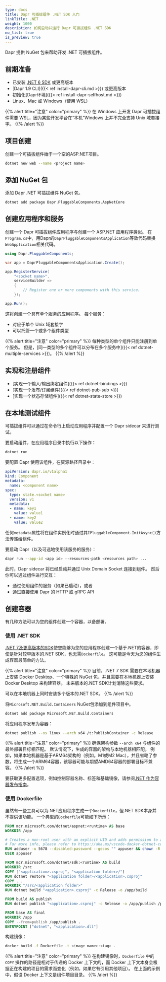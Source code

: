 ```yaml
---
type: docs
title: Dapr 可插拔组件 .NET SDK 入门
linkTitle: .NET
weight: 1000
description: 如何启动并运行 Dapr 可插拔组件 .NET SDK
no_list: true
is_preview: true
---
```


Dapr 提供 NuGet 包来帮助开发 .NET 可插拔组件。

## 前期准备

- 已安装 [.NET 6 SDK](https://dotnet.microsoft.com/en-us/download/dotnet) 或更高版本
- [Dapr 1.9 CLI]({{< ref install-dapr-cli.md >}}) 或更高版本
- 初始化[Dapr环境]({{< ref install-dapr-selfhost.md >}})
- Linux、Mac 或 Windows（使用 WSL）

{{% alert title="注意" color="primary" %}}
在 Windows 上开发 Dapr 可插拔组件需要 WSL，因为某些开发平台在“本机”Windows 上并不完全支持 Unix 域套接字。
{{% /alert %}}

## 项目创建

创建一个可插拔组件始于一个空的ASP.NET项目。

```bash
dotnet new web --name <project name>
```

## 添加 NuGet 包

添加 Dapr .NET 可插拔组件 NuGet 包。

```bash
dotnet add package Dapr.PluggableComponents.AspNetCore
```

## 创建应用程序和服务

创建一个 Dapr 可插拔组件应用程序与创建一个 ASP.NET 应用程序类似。  在`Program.cs`中，用Dapr的`DaprPluggableComponentsApplication`等效代码替换`WebApplication`相关代码。

```csharp
using Dapr.PluggableComponents;

var app = DaprPluggableComponentsApplication.Create();

app.RegisterService(
    "<socket name>",
    serviceBuilder =>
    {
        // Register one or more components with this service.
    });

app.Run();
```

这将创建一个具有单个服务的应用程序。 每个服务：

- 对应于单个 Unix 域套接字
- 可以托管一个或多个组件类型

{{% alert title="注意" color="primary" %}}
每种类型的单个组件只能注册到单个服务。 但是，[同一类型的多个组件可以分布在多个服务中]({{< ref dotnet-multiple-services >}})。
{{% /alert %}}

## 实现和注册组件

- [实现一个输入/输出绑定组件]({{< ref dotnet-bindings >}})
- [实现一个发布/订阅组件]({{< ref dotnet-pub-sub >}})
- [实现一个状态存储组件]({{< ref dotnet-state-store >}})

## 在本地测试组件

可插拔组件可以通过在命令行上启动应用程序并配置一个 Dapr sidecar 来进行测试。

要启动组件，在应用程序目录中执行以下操作：

```bash
dotnet run
```

要配置 Dapr 使用该组件，在资源路径目录中：

```yaml
apiVersion: dapr.io/v1alpha1
kind: Component
metadata:
  name: <component name>
spec:
  type: state.<socket name>
  version: v1
  metadata:
  - name: key1
    value: value1
  - name: key2
    value: value2
```

任何`metadata`属性将在组件实例化时通过其`IPluggableComponent.InitAsync()`方法传递给组件。

要启动 Dapr（以及可选地使用该服务的服务）：

```bash
dapr run --app-id <app id> --resources-path <resources path> ...
```

此时，Dapr sidecar 将已经启动并通过 Unix Domain Socket 连接到组件。 然后你可以通过组件进行交互：

- 通过使用组件的服务（如果已启动），或者
- 通过直接使用 Dapr 的 HTTP 或 gRPC API

## 创建容器

有几种方法可以为您的组件创建一个容器，以备部署。

### 使用 .NET SDK

[.NET 7及更高版本的SDK](https://dotnet.microsoft.com/zh-cn/download/dotnet)使您能够为您的应用程序创建一个基于.NET的容器，即使是针对较早版本的.NET SDK，也无需`Dockerfile`。 这可能是今天为您的组件生成容器最简单的方法。

{{% alert title="注意" color="primary" %}}
目前，.NET 7 SDK 需要在本地机器上安装 Docker Desktop、一个特殊的 NuGet 包，并且需要在本地机器上安装 Docker Desktop 来构建容器。 未来版本的.NET SDK计划消除这些要求。

可以在本地机器上同时安装多个版本的.NET SDK。
{{% /alert %}}

将`Microsoft.NET.Build.Containers` NuGet包添加到组件项目中。

```bash
dotnet add package Microsoft.NET.Build.Containers
```

将应用程序发布为容器：

```bash
dotnet publish --os linux --arch x64 /t:PublishContainer -c Release
```

{{% alert title="注意" color="primary" %}}
确保架构参数 `--arch x64` 与组件的最终部署目标相匹配。 默认情况下，生成的容器的架构与本地机器相匹配。 例如，如果本地机器是基于ARM64架构的（例如，M1或M2 Mac），并且省略了参数，将生成一个ARM64容器，该容器可能与期望AMD64容器的部署目标不兼容。
{{% /alert %}}

要获取更多配置选项，例如控制容器名称、标签和基础镜像，请参阅[.NET 作为容器发布指南](https://learn.microsoft.com/zh-cn/dotnet/core/docker/publish-as-container)。

### 使用 Dockerfile

虽然有一些工具可以为.NET应用程序生成一个`Dockerfile`，但.NET SDK本身并不提供该功能。 一个典型的`Dockerfile`可能如下所示：

```dockerfile
FROM mcr.microsoft.com/dotnet/aspnet:<runtime> AS base
WORKDIR /app

# Creates a non-root user with an explicit UID and adds permission to access the /app folder
# For more info, please refer to https://aka.ms/vscode-docker-dotnet-configure-containers
RUN adduser -u 5678 --disabled-password --gecos "" appuser && chown -R appuser /app
USER appuser

FROM mcr.microsoft.com/dotnet/sdk:<runtime> AS build
WORKDIR /src
COPY ["<application>.csproj", "<application folder>/"]
RUN dotnet restore "<application folder>/<application>.csproj"
COPY . .
WORKDIR "/src/<application folder>"
RUN dotnet build "<application>.csproj" -c Release -o /app/build

FROM build AS publish
RUN dotnet publish "<application>.csproj" -c Release -o /app/publish /p:UseAppHost=false

FROM base AS final
WORKDIR /app
COPY --from=publish /app/publish .
ENTRYPOINT ["dotnet", "<application>.dll"]
```

构建镜像：

```bash
docker build -f Dockerfile -t <image name>:<tag> .
```

{{% alert title="注意" color="primary" %}}
在构建镜像时，`Dockerfile` 中的 `COPY` 操作的路径是相对于传递的 Docker 上下文的，而 Docker 上下文本身会根据正在构建的项目的需求而变化（例如，如果它有引用其他项目）。 在上面的示例中，假设 Docker 上下文是组件项目目录。
{{% /alert %}}
